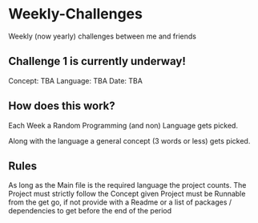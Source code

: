# Weekly-Challenges

Weekly (now yearly) challenges between me and friends

## Challenge 1 is currently underway! 

Concept: TBA
Language: TBA
Date: TBA


## How does this work?

  Each Week a Random Programming (and non) Language gets picked.
 
  Along with the language a general concept (3 words or less) gets picked.
 

## Rules

  As long as the Main file is the required language the project counts.
  The Project must strictly follow the Concept given
  Project must be Runnable from the get go, if not provide with a Readme or a list of packages / dependencies to get before the end of the period
